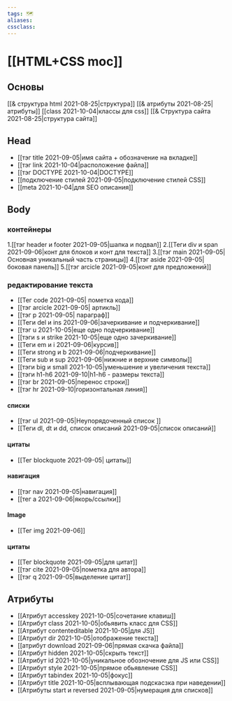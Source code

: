 ```yaml
---
tags: 🗺️
aliases: 
cssclass:
---
```


# [[HTML+CSS moc]]
## Основы
[[& структура html 2021-08-25|структура]]
[[& атрибуты 2021-08-25|атрибуты]]
[[class 2021-10-04|классы для css]]
[[& Структура сайта 2021-08-25|структура сайта]]
## Head
- [[тэг title 2021-09-05|имя сайта + обозначение на вкладке]]
- [[тэг link 2021-10-04|расположение файла]]
- [[тэг DOCTYPE 2021-10-04|DOCTYPE]]
- [[подключение стилей 2021-09-05|подключение стилей CSS]]
- [[meta 2021-10-04|для SEO описания]]

## Body
### контейнеры
1.[[тэг header и footer 2021-09-05|шапка и подвал]]
2.[[Теги div и span 2021-09-06|конт для блоков и конт для текста]]
3.[[тэг main 2021-09-05|Основная уникальный часть страницы]]
4.[[тэг aside 2021-09-05|боковая панель]]
5.[[тэг arcicle 2021-09-05|конт для предложений]]

### редактирование текста
- [[Тег code 2021-09-05| пометка кода]]
- [[тэг arcicle 2021-09-05| артикль]]
- [[тэг p 2021-09-05| параграф]]
- [[Теги del и ins 2021-09-06|зачеркивание и подчеркивание]]
-  [[тэг u 2021-10-05|еще одно подчеркивание]]
- [[тэги s и  strike 2021-10-05|еще одно зачеркивание]]
- [[Теги em и i 2021-09-06|курсив]]
- [[Теги strong и b 2021-09-06|подчеркивание]]
- [[Теги sub и sup 2021-09-06|нижние и верхние символы]]
- [[тэги big и small 2021-10-05|уменьшение и увеличения текста]]
- [[тэги h1-h6 2021-09-10|h1-h6 - размеры текста]]
- [[тэг br 2021-09-05|перенос строки]]
- [[тэг hr 2021-09-10|горизонтальная линия]]



#### списки
- [[тэг ul 2021-09-05|Неупорядоченный список ]]
- [[Теги dl, dt и dd, список описаний 2021-09-05|список описаний]]


#### цитаты
- [[Тег blockquote 2021-09-05| цитаты]]


#### навигация
- [[тэг nav 2021-09-05|навигация]]
- [[тег a 2021-09-06|якорь/ссылки]]

#### Image
- [[Тег img 2021-09-06]]

#### цитаты
- [[Тег blockquote 2021-09-05|для цитат]]
- [[тэг cite 2021-09-05|пометка для автора]]
- [[тэг q 2021-09-05|выделение цитат]]


## Атрибуты
- [[Атрибут accesskey 2021-10-05|сочетание клавиш]]
- [[Атрибут class 2021-10-05|обьявить класс для CSS]]
- [[Атрибут contenteditable 2021-10-05|для JS]]
- [[Атрибут dir 2021-10-05|отображение текста]]
- [[атрибут download 2021-09-06|прямая скачка файла]]
- [[Атрибут hidden 2021-10-05|скрыть текст]]
- [[Атрибут id 2021-10-05|уникальное обозночение для JS или CSS]]
- [[Атрибут style 2021-10-05|прямое обьявление CSS]]
- [[Атрибут tabindex 2021-10-05|фокус]]
- [[Атрибут title 2021-10-05|всплывающая подскасзка при наведении]]
- [[Атрибуты start и reversed 2021-09-05|нумерация для списков]]